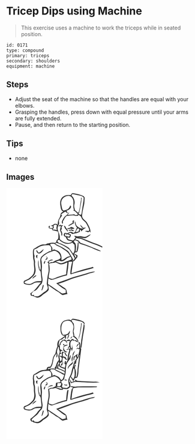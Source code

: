 # Tricep Dips using Machine
> This exercise uses a machine to work the triceps while in seated position.

``` 
id: 0171 
type: compound 
primary: triceps 
secondary: shoulders 
equipment: machine 
``` 

## Steps

 - Adjust the seat of the machine so that the handles are equal with your elbows.
 - Grasping the handles, press down with equal pressure until your arms are fully extended.
 - Pause, and then return to the starting position.

## Tips

 - none

## Images

<svg width="256" height="250pt" viewBox="0 0 192 250" xmlns="http://www.w3.org/2000/svg">
  <g fill="#FFF">
    <path d="M0 0h192v116.68c-3.66-2.08-7.45-3.94-11.43-5.32-10.06-3.33-19.72-7.73-29.56-11.63-2.53-.91-5.23-1.14-7.88-1.44 5.42-.8 10.47 2.58 15.84 1.19 3.72-1.76 7.44-3.91 10.06-7.16-3.17.76-5.85 2.65-8.64 4.24-3.29 1.84-6.97.15-10.37-.37-2.65-.59-5.32.26-7.99.26-2.19-.15-4.18-2.26-6.34-.7.72.53 2.16 1.57 2.88 2.1-1.35 2.54-2.68 5.21-5.14 6.87-3.15-.96-6.51-1.3-9.53-2.64-.93-1.08-1.51-2.38-2.19-3.62 1.82.14 3.63.3 5.44.47 1-1.85 2.33-3.76 1.91-5.98-1.38-1.56-3.59-1.73-5.43-2.4 1.5-.58 3-1.14 4.49-1.71 1.31.82 2.61 1.67 3.88 2.57 5.13-1.11 10.64-1.62 15.16-4.5.02-1 .07-3 .09-4 1.93.54 2.72 1.91 2.56 3.86 2.62-3.22 5.64-5.99 9.51-7.61-1.9-.46-3.84-.19-5.65.54.06-.57.17-1.72.23-2.29l-1.27.86c-1.45-1.89-2.92-3.77-4.69-5.37.25 2.07 1.38 3.81 2.61 5.44 1.19.55 2.36 1.13 3.51 1.78-5.14 1.51-9.72-1.64-13.25-4.97-2.44-2.4-1.47-6.45-3.92-8.87.01 4.68 1.4 9.32 4.68 12.75-2.64 3.19-2.49 8.8-6.68 10.39-2.01-.67-3.81-1.92-5.91-2.27-2.56.35-4.71 1.92-6.99 3.03-2.16-.36-5.66-1.89-6.61 1.12-1.63 2.69.79 5.55 3.43 6.19.86 1.74 1.61 3.54 2.64 5.2 2.67 2.69 6.82 2.44 10.18 3.66-.14 1.23-1.59 1.55-2.52 1.99-7.27 3-15.49-.46-21-5.44-1.29-.85-1.24-2.47-1.13-3.82.4-6-2.99-11.35-4.27-17.04-.63-3.58 1.31-6.78 2.5-10.01 1.19-2.66-.72-5.65.4-8.31 1.44-3.28 3.82-6.02 5.97-8.85-.49-.53-1.46-1.57-1.95-2.1 2.19-2.77 5.64-3.92 8.47-5.87 1.6 1.42 3.24 2.86 5.31 3.55-.91-1.85-2.02-3.58-3.12-5.31 3.96-1.34 8.47-3.55 9.36-8.09-.38-.67-1.12-2.03-1.49-2.7-1.24 3.02-2.67 6.32-5.69 7.95-2.61 1.2-5.41 2.43-8.35 2.3-2.19-1.42-2.56-4.22-3.06-6.56-.59-3.65-1.98-7.36-1.04-11.08.92-6.23 6.93-10.86 12.97-11.48 4.37-.75 8.53 2.54 10.03 6.49 3.13 6.71-.86 14.29 2.28 21.03l-1.36 1.4c4.02 1.43 6.69 4.88 9.54 7.85-1.34.69-2.72 1.33-4.08 1.98-1.32-.68-2.65-1.36-3.99-2.01-4.3 1.11-8.78.64-13.16 1.04 1.62-1.43 3.15-3.02 3.35-5.29-2.33 2.24-3.71 5.38-6.51 7.14-3.7 2.39-5.38 6.65-7.5 10.32-1.11 1.54-.26 3.37-.06 5.05.43.06 1.29.19 1.72.25-.06-1.53-.11-3.06-.16-4.59 2.98-3.4 3.88-8.71 8.1-10.86 5.83-.28 12-2.16 17.63.18 1.58-.17 3.17-.28 4.77-.31.17-.47.53-1.41.7-1.89 1.57.98 3.34 1.75 4.61 3.14 1.37 1.95 1.9 4.4 3.4 6.28 2.53 2.8 6 4.76 7.86 8.15 2.21 3.88 4.47 7.87 5.72 12.16.17 2.76-2.29 3.06-4.3 2.14-1.47.32-3.02.4-4.39 1.04 2.36.26 4.63.92 6.76 1.95.64-.45 1.92-1.36 2.55-1.81.65.82 1.3 1.64 1.96 2.46.34-7.1-3.53-13.33-6.8-19.33-2.72-5.1-9.86-7.2-10.1-13.66.28-8.54 2.96-16.74 4.39-25.11.55-3.88.5-7.82.78-11.72-.68-.92-1.35-1.83-2.02-2.75-6.44-3.33-13.56-4.96-20.69-5.98-2.74-.73-4.04 2.02-5.12 3.94-4.64-.51-9.6-.65-13.65 2.05-6.67 3.24-8.47 11.69-7.09 18.39.73 4.45.72 10.44 6 11.99-2.31 1.33-4.94 2.92-5.53 5.74-.59 2.91-1.13 5.9-2.92 8.37-2.66 3.81-2.43 8.63-3.2 13.01-.28-.54-.84-1.62-1.12-2.17-2.05.01-4.43-.84-6.16.67-1.91 1.47-4.14 2.38-6.41 3.13 1.39.29 2.78.58 4.17.88-.09 1.23-.18 2.47-.28 3.7-2.1-.11-4.21-.25-6.31-.42.33-1.41.68-2.82 1.04-4.23-.91.23-1.83.45-2.74.68.09 1.3.13 2.62.49 3.88 1.91.78 3.98 1.01 5.99 1.44.36.9.72 1.81 1.08 2.72 3.45.85 6.96 1.43 10.38 2.4 1.13.78 1.11 2.27 1.26 3.49.23 3.95.79 8.02-.5 11.86-2.38 1.33-3.83 3.41-3.35 6.23-.94.48-1.87.94-2.81 1.41-5.3-1.28-10.5.45-15.7 1.31-1.5 1.51-3.43 2.08-5.53 1.72-8.27-.57-14.6 5.55-21.44 9.13-2.49 5.16-.77 10.97-.98 16.43.03 3.74 1.94 7.22 1.59 11.01-.38 6.33 1.94 12.7.12 18.94-.79 4.81-4.94 7.89-8.33 10.95-2.95 2.75-6.85 3.92-10.4 5.62-2.47 1.2-1.92 4.11-1.22 6.2 5.7 2.45 12.67 3.61 18.17 0 4.68-3.3 10.66-2.39 16.04-2.55-7.15 7.15-12.06 16.9-21.34 21.67.23 1.86.14 4.91 2.7 5.03 4.03.23 7.21 3.03 11.09 3.76 3.49-.2 6.84-1.86 9.33-4.3 4.1-4.19 10.23-6.14 13.37-11.29.43-3.09-.85-6.2-.58-9.33 3.93 3.22 8.26 5.89 12.37 8.87 3.1 2.74 7.31 3.8 10.23 6.78 1.95 1.54 3.77 3.7 6.32 4.11 3.07-.83 6.09-2.05 9.33-1.99-1.6-2.39-1.26-5.36-2.08-8.01-.84-2.26-2.86-3.69-4.84-4.91-3.94-2.45-7.49-5.52-11.72-7.5 7.27-2.35 14.48-4.86 21.56-7.72 13.19-5.53 27.43-7.85 40.75-13.02 3.76-1.46 8.31-1.28 11.5-4.01-8.34.52-16.17 3.66-24.15 5.86-9.2 2.92-18.71 4.88-27.68 8.5-8.55 3.26-17.33 5.88-25.79 9.39 6.23 4.43 11.83 10.03 18.97 13 .03 1.93.05 3.88.07 5.82-2.78.24-5.9 2.54-8.49.69-9.16-5.86-17.86-12.44-27.15-18.1.01-3.76.23-7.52.69-11.25 1.94.98 3.82 2.16 5.89 2.87 3.08-.06 5.87-1.57 8.8-2.39 7.52-2.3 14.92-5.12 22.67-6.64 1.41-8.96 2.82-17.96 3.27-27.02 2.38-.11 4.77-.05 7.16-.12-1.95 7.88-3.65 15.87-3.73 24.02.23.28.67.84.89 1.12 8.79-3.13 17.99-4.83 26.92-7.51 6.23-1.99 12.77-2.83 18.87-5.24l-1.71-2.19c-3.87 1.57-7.96 2.4-12 3.35-10.4 2.75-20.71 5.88-30.82 9.56.8-7.98 2.63-15.81 3.24-23.8 4.02-.51 4.73-5.15 7.88-7.06.46-1.45.91-2.91 1.37-4.36-2.08-1.64-4.44-2.84-6.89-3.81.62-.91 1.24-1.81 1.88-2.71 1.42-.34 3.29.03 4.27-1.35 2.43-5.68 2.58-11.95 2.41-18.03 4.06 3.29 9.38 3.77 14.04 5.77 5.64 2.4 11.61 3.98 17.1 6.76 4.5 1.65 8.87 4.33 13.75 4.46-2-1.51-4.32-2.5-6.65-3.38-11.34-4.44-22.4-9.69-34.08-13.2-1.78-1.54-2.88-3.77-4.87-5.07-1.84-.82-3.86-1.15-5.78-1.7.54-.73 1.62-2.19 2.17-2.91 4.32 1.15 8.93 1.2 13.05 3.06 8.22 3.44 16.36 7.11 24.81 9.98 4.86 1.58 9.43 3.85 14.07 5.96V250H0V0m133.01 65.12c-.84 1.32-.36 2.87-.23 4.3-2.83 1.58-5.72 3.09-8.39 4.94 0 .37-.01 1.11-.01 1.48 3.94-1.8 7.68-3.99 11.46-6.1-.37-.34-1.09-1.02-1.45-1.36.47-1.2.94-2.4 1.4-3.6-.93.01-1.93-.19-2.78.34m-28.03 11.79c1.07-.66 1.93-1.77 3.22-1.99 2.16 3.05-1.85 6.79-.44 10.19 1.29 2.94 3 5.75 2.07 9.12.44.09 1.33.29 1.78.39.91-3.93-.27-7.61-2.51-10.84l1.91-1.87c-.2-1.6-.65-3.22-.37-4.83.94-1.08 2.12-1.98 2.68-3.35-.85.23-2.57.69-3.43.92-1.38-3.01-5.31-.31-4.91 2.26m10.08-1.87c.79 1.86 1.64 3.69 2.46 5.53 2.1 1.84 3.64 4.15 5.14 6.49 1.09-3.06-1.05-5.71-3.33-7.45-.36-2.33-1.8-4.3-4.27-4.57m10.95 4.69c-1.51.05-3.09-.07-4.3 1.05 2.57 1.82 5.38-.14 8.13-.16l.15 2.44c-2.06.06-4.27-.01-6 1.27 1.91.69 3.89.69 5.84.13 1.27.66 2.61 1.17 4 1.55.55-.87 1.1-1.73 1.67-2.59-2.09 1.15-4.01-.2-5.48-1.68 2-.48 4.57.23 6.2-1.42-1.97-1.22-4.12-2.07-6.31-2.79-1.29.74-2.52 1.61-3.9 2.2z"/>
    <path d="M130.39 14.96c.74-.97.83-3.38 2.61-2.87 5.37.88 10.64 2.31 15.99 3.32 2.38.35 4.33 1.93 5.86 3.71-.36 8.04-2.22 15.98-3.29 23.97-.49 3.28-.59 6.67-1.78 9.81-1.98 1.19-3.74-1.23-5.51-1.72.46-.53.92-1.07 1.38-1.61 2.28-9.94 4.36-20.06 5.14-30.28-.37-.02-1.11-.06-1.48-.07.76 4.74-1.19 9.21-1.36 13.9-.32 5.15-2.09 10.04-3 15.09-.65.32-1.29.64-1.93.97-1.3-2.35-3.81-3.5-5.75-5.2-.58-3.67-2.43-7.36-1.16-11.09 1.61-6.44-.53-13.69-5.72-17.93zM96.9 73.02c.82.02 2.44.07 3.26.1.38.69.76 1.38 1.14 2.08-1.5 2.76-1.21 6.1.18 8.82-2.47-.93-5.09-1.3-7.73-1.1-.26-.34-.78-1.01-1.05-1.35 2.65-.87 2.6-4.43 1.48-6.47.91-.7 1.81-1.39 2.72-2.08zM138.57 88.08c.99-2.96 2.48-5.69 4.63-7.97.93.62 1.87 1.24 2.81 1.87-.51 1.54-.98 3.09-1.42 4.66-2 .48-4.01.97-6.02 1.44zM117.89 95.7c-.76-1.5-1.31-6.04 1.63-4.39.41 1.32.68 2.71 1.34 3.95-.07-.94-.19-2.82-.26-3.77 2.04.83 4.16 1.39 6.3 1.86 0 .6.01 1.79.01 2.39-.45.3-1.36.91-1.81 1.22-2.41-.4-4.8-.88-7.21-1.26zM101.89 105.78c1.08-1.49 2.26-2.91 4.29-2.41 1.87 2.71 4.93 4.11 7.75 5.58 5.47 3.21 12.68 2.87 18.15-.18 1.36 1.46 2.64 3.03 4.35 4.11.3 6.05 1.53 12.87-2.84 17.84-2.93-3.75-5.34-7.93-8.53-11.47-6.2-4.14-12.92-7.68-20.02-10-1.43-.71-2.08-2.36-3.15-3.47z"/>
    <path d="M137.08 103.86c3.1.92 6.57 1.53 8.25 4.69-.57.01-1.72.02-2.29.03-.58 5.19-1.06 10.39-2.08 15.51-.18 1.29-.9 2.24-2.15 2.84-.02-5.62 1.61-11.52-.79-16.87-.99-1.11-2.14-2.04-3.1-3.16.29-1.27 1.39-2.07 2.16-3.04zM97.49 110.96c.84-.42 2.52-1.26 3.36-1.67 9.25 2.69 17.84 7.44 25.42 13.35 3.55 5.72 7.5 11.23 10.6 17.22-.72 2.43-2.41 4.25-4.63 5.4.37-.57 1.12-1.71 1.49-2.28-1.9-5.01-5.3-9.27-7.76-14-2.14-4.19-6.71-6.01-10.35-8.6-5.55-4.04-12.22-6.01-18.13-9.42z"/>
    <path d="M89.95 116c-1.09-1.28-3.36-3.59-1.02-4.83 2.34-.29 4.71-.12 7.06-.09 4.31 4.46 10.83 5.45 15.7 9.11 3.39 2.67 7.53 4.31 10.46 7.56 2.45 2.2 4.13 5.07 5.67 7.95-3.62.46-7.13 1.77-9.97 4.1-2.38 1.49-4.62 4.04-7.7 3.51.84-5.56-.23-12.07-4.41-16.17-2.8-2.59-6.71-3.2-10.03-4.87-1.36.55-2.72 1.15-3.71 2.28.53-2.97.24-6.34-2.05-8.55z"/>
    <path d="M69.44 115.66c4.66-1.79 9.7-1.59 14.59-1.89 2.17-.16 4.02 1.5 4.96 3.32 1.61 2.47.77 5.58 1.06 8.34-1.55.3-3.19.39-4.65 1.01-4.87 2.58-9.75 5.3-13.75 9.14-2.27 1.77-3.21 4.65-3.68 7.38-.2 6.75 2.27 13.89.04 20.37-2.03-.67-1.18-3.6-1.95-5.25-1.72-4.64-1.35-9.6-1.52-14.46-2.12 6.09-.52 12.82 1.07 18.87.11 1.38 1.19 1.97 2.39 2.34 1.21 3.26 1.07 6.81 1.57 10.22.22 3.41 1.24 6.8.55 10.22-3.71.91-7.62-.17-11.26 1.15-3.98.75-7 3.89-10.88 4.77-4.03-.08-9.28.51-11.84-3.35 3.26-3.74 8.77-3.91 12.29-7.34 3.65-3.32 8.14-6.49 9.32-11.57 2.44-6.53-1.12-13.27-.3-19.97.71-4.52-2.59-8.84-.81-13.26-1.59-4.31-2.19-9.08-.61-13.49 5.07-.94 8.56-5.05 13.41-6.55m-4.16 13.26c-2.94-.65-2.42-4.79-5.32-4.91.2 3.02 1.97 5.93 5.1 6.59 5.03-.25 7.74-4.92 9.89-8.84-3.55 1.95-5.92 5.48-9.67 7.16m-5.4 5.06c-1.13 2.56.02 4.79 2.17 6.31-.34-2.34-.21-4.67.51-6.93-.89.21-1.79.41-2.68.62m-8 47c2.17-1.56 4.3-3.17 6.48-4.71.65-.32 2.7-2.31.53-2.23-2.79 1.55-5.81 3.83-7.01 6.94z"/>
    <path d="M82.63 129.82c3.57-2.19 7.82-2.74 11.55-4.6l3.05-.12c6.28 1.71 10.89 7.51 11.38 13.97-1.98 3.33-6.2 4.27-9.68 5.22-2.01.35-3.19 2.46-5.3 2.55l.13 1c-1.62-.02-3.23-.03-4.84-.05-.66.53-1.99 1.57-2.66 2.1-.46-1.16-1.04-2.42-.95-3.68 2.3-1.76 5.51-1.78 8.21-2.65-2.67-2.18-6.79-.13-8.84 2.03l-.94-1.5c.2.75.6 2.24.81 2.99-.54.11-1.61.34-2.15.45-.82 1.2 1.42 1.65 2.03 2.4-.85 6.23 1.12 12.76-.35 19.05-1.8 6.5-2.13 13.28-3.01 19.94-1 4.16 3.1 7.78 1.66 11.95-2.03 4.55-7.04 6.29-10.64 9.28-2.67 2.38-5.69 4.38-8.95 5.84-2.61.23-5.25-.02-7.76-.77l-.28-2.47-2.21.72c-2.33 1.06-2.22-2.23-2.23-3.61 1.74-1.28 2.79-3.34 4.6-4.47 5.23-1.07 8.18-6.06 11.05-10.1 1.52-2.25 4.37-3.51 5.07-6.3 1.51-3.69 1.34-7.81.47-11.63-1.05-6.74-1.62-13.62-.47-20.38-.51-4.63-.34-9.34-1.46-13.88.11-2.32 1.06-4.69 2.86-6.2 3.07-2.65 6.34-5.06 9.85-7.08m-3.81 6.53c.49.32 1.47.97 1.96 1.29 1.17 2.89-2.67 3.38-2.64 5.94 1.52-.41 2.85-1.26 4.12-2.16-.02-1.04-.03-2.07-.02-3.11-.96-.98-1.8-2.37-3.42-1.96m-2.47 14.84c.61-2.18 1.97-4.29 1.5-6.65-1.52 1.57-4.59 5.29-1.5 6.65m-2.91 41.61c-1.17 3.71-1.89 7.56-3.17 11.24.34-.1 1.03-.31 1.37-.41 1.44-3.05 2.67-6.3 3.16-9.63l-1.36-1.2zM134.86 131.47c1.57 1.2 3.64 1.92 4.79 3.61.44 1.52-.27 2.9-1.03 4.16-.8-2.79-2.46-5.2-3.76-7.77z"/>
    <path d="M121.77 139.67c2.35-.97 4.74-1.84 7.12-2.73.63 1.76 1.31 3.5 1.81 5.31-5.05 2.08-10.28 3.71-15.24 6.02-2.38.85-4.88 1.94-7.46 1.57-3.01-.94-5.87-2.31-8.88-3.25 2.34-.63 4.68-1.27 7-1.97 5.42 3.91 11.73-1.2 15.65-4.95z"/>
    <path d="M85.52 151.34c3.62-3.19 8.74-.91 12.62-3.48 3.01 1.08 5.85 2.54 8.79 3.78 5.35 1.38 10.43-1.42 15.17-3.5-.3 8.01-2.26 15.87-2.26 23.91-5.88 1.59-11.72 3.33-17.45 5.4-3.44 1.27-6.64 3.36-10.31 3.89-2.51-.45-4.87-1.44-7.29-2.23.07-2.31.07-4.65.56-6.91 1.89-6.76 1.81-14.06.17-20.86z"/>
  </g>
  <g fill="#333">
    <path d="M128.9 14.16c1.08-1.92 2.38-4.67 5.12-3.94 7.13 1.02 14.25 2.65 20.69 5.98.67.92 1.34 1.83 2.02 2.75-.28 3.9-.23 7.84-.78 11.72-1.43 8.37-4.11 16.57-4.39 25.11.24 6.46 7.38 8.56 10.1 13.66 3.27 6 7.14 12.23 6.8 19.33-.66-.82-1.31-1.64-1.96-2.46-.63.45-1.91 1.36-2.55 1.81-2.13-1.03-4.4-1.69-6.76-1.95 1.37-.64 2.92-.72 4.39-1.04 2.01.92 4.47.62 4.3-2.14-1.25-4.29-3.51-8.28-5.72-12.16-1.86-3.39-5.33-5.35-7.86-8.15-1.5-1.88-2.03-4.33-3.4-6.28-1.27-1.39-3.04-2.16-4.61-3.14-.17.48-.53 1.42-.7 1.89-1.6.03-3.19.14-4.77.31-5.63-2.34-11.8-.46-17.63-.18-4.22 2.15-5.12 7.46-8.1 10.86.05 1.53.1 3.06.16 4.59-.43-.06-1.29-.19-1.72-.25-.2-1.68-1.05-3.51.06-5.05 2.12-3.67 3.8-7.93 7.5-10.32 2.8-1.76 4.18-4.9 6.51-7.14-.2 2.27-1.73 3.86-3.35 5.29 4.38-.4 8.86.07 13.16-1.04 1.34.65 2.67 1.33 3.99 2.01 1.36-.65 2.74-1.29 4.08-1.98-2.85-2.97-5.52-6.42-9.54-7.85l1.36-1.4c-3.14-6.74.85-14.32-2.28-21.03-1.5-3.95-5.66-7.24-10.03-6.49-6.04.62-12.05 5.25-12.97 11.48-.94 3.72.45 7.43 1.04 11.08.5 2.34.87 5.14 3.06 6.56 2.94.13 5.74-1.1 8.35-2.3 3.02-1.63 4.45-4.93 5.69-7.95.37.67 1.11 2.03 1.49 2.7-.89 4.54-5.4 6.75-9.36 8.09 1.1 1.73 2.21 3.46 3.12 5.31-2.07-.69-3.71-2.13-5.31-3.55-2.83 1.95-6.28 3.1-8.47 5.87.49.53 1.46 1.57 1.95 2.1-2.15 2.83-4.53 5.57-5.97 8.85-1.12 2.66.79 5.65-.4 8.31-1.19 3.23-3.13 6.43-2.5 10.01 1.28 5.69 4.67 11.04 4.27 17.04-.11 1.35-.16 2.97 1.13 3.82 5.51 4.98 13.73 8.44 21 5.44.93-.44 2.38-.76 2.52-1.99-3.36-1.22-7.51-.97-10.18-3.66-1.03-1.66-1.78-3.46-2.64-5.2-2.64-.64-5.06-3.5-3.43-6.19.95-3.01 4.45-1.48 6.61-1.12 2.28-1.11 4.43-2.68 6.99-3.03 2.1.35 3.9 1.6 5.91 2.27 4.19-1.59 4.04-7.2 6.68-10.39-3.28-3.43-4.67-8.07-4.68-12.75 2.45 2.42 1.48 6.47 3.92 8.87 3.53 3.33 8.11 6.48 13.25 4.97-1.15-.65-2.32-1.23-3.51-1.78-1.23-1.63-2.36-3.37-2.61-5.44 1.77 1.6 3.24 3.48 4.69 5.37l1.27-.86c-.06.57-.17 1.72-.23 2.29 1.81-.73 3.75-1 5.65-.54-3.87 1.62-6.89 4.39-9.51 7.61.16-1.95-.63-3.32-2.56-3.86-.02 1-.07 3-.09 4-4.52 2.88-10.03 3.39-15.16 4.5-1.27-.9-2.57-1.75-3.88-2.57-1.49.57-2.99 1.13-4.49 1.71 1.84.67 4.05.84 5.43 2.4.42 2.22-.91 4.13-1.91 5.98-1.81-.17-3.62-.33-5.44-.47.68 1.24 1.26 2.54 2.19 3.62 3.02 1.34 6.38 1.68 9.53 2.64 2.46-1.66 3.79-4.33 5.14-6.87-.72-.53-2.16-1.57-2.88-2.1 2.16-1.56 4.15.55 6.34.7 2.67 0 5.34-.85 7.99-.26 3.4.52 7.08 2.21 10.37.37 2.79-1.59 5.47-3.48 8.64-4.24-2.62 3.25-6.34 5.4-10.06 7.16-5.37 1.39-10.42-1.99-15.84-1.19 2.65.3 5.35.53 7.88 1.44 9.84 3.9 19.5 8.3 29.56 11.63 3.98 1.38 7.77 3.24 11.43 5.32v1.93c-4.64-2.11-9.21-4.38-14.07-5.96-8.45-2.87-16.59-6.54-24.81-9.98-4.12-1.86-8.73-1.91-13.05-3.06-.55.72-1.63 2.18-2.17 2.91 1.92.55 3.94.88 5.78 1.7 1.99 1.3 3.09 3.53 4.87 5.07 11.68 3.51 22.74 8.76 34.08 13.2 2.33.88 4.65 1.87 6.65 3.38-4.88-.13-9.25-2.81-13.75-4.46-5.49-2.78-11.46-4.36-17.1-6.76-4.66-2-9.98-2.48-14.04-5.77.17 6.08.02 12.35-2.41 18.03-.98 1.38-2.85 1.01-4.27 1.35-.64.9-1.26 1.8-1.88 2.71 2.45.97 4.81 2.17 6.89 3.81-.46 1.45-.91 2.91-1.37 4.36-3.15 1.91-3.86 6.55-7.88 7.06-.61 7.99-2.44 15.82-3.24 23.8 10.11-3.68 20.42-6.81 30.82-9.56 4.04-.95 8.13-1.78 12-3.35l1.71 2.19c-6.1 2.41-12.64 3.25-18.87 5.24-8.93 2.68-18.13 4.38-26.92 7.51-.22-.28-.66-.84-.89-1.12.08-8.15 1.78-16.14 3.73-24.02-2.39.07-4.78.01-7.16.12-.45 9.06-1.86 18.06-3.27 27.02-7.75 1.52-15.15 4.34-22.67 6.64-2.93.82-5.72 2.33-8.8 2.39-2.07-.71-3.95-1.89-5.89-2.87a93.98 93.98 0 0 0-.69 11.25c9.29 5.66 17.99 12.24 27.15 18.1 2.59 1.85 5.71-.45 8.49-.69-.02-1.94-.04-3.89-.07-5.82-7.14-2.97-12.74-8.57-18.97-13 8.46-3.51 17.24-6.13 25.79-9.39 8.97-3.62 18.48-5.58 27.68-8.5 7.98-2.2 15.81-5.34 24.15-5.86-3.19 2.73-7.74 2.55-11.5 4.01-13.32 5.17-27.56 7.49-40.75 13.02-7.08 2.86-14.29 5.37-21.56 7.72 4.23 1.98 7.78 5.05 11.72 7.5 1.98 1.22 4 2.65 4.84 4.91.82 2.65.48 5.62 2.08 8.01-3.24-.06-6.26 1.16-9.33 1.99-2.55-.41-4.37-2.57-6.32-4.11-2.92-2.98-7.13-4.04-10.23-6.78-4.11-2.98-8.44-5.65-12.37-8.87-.27 3.13 1.01 6.24.58 9.33-3.14 5.15-9.27 7.1-13.37 11.29-2.49 2.44-5.84 4.1-9.33 4.3-3.88-.73-7.06-3.53-11.09-3.76-2.56-.12-2.47-3.17-2.7-5.03 9.28-4.77 14.19-14.52 21.34-21.67-5.38.16-11.36-.75-16.04 2.55-5.5 3.61-12.47 2.45-18.17 0-.7-2.09-1.25-5 1.22-6.2 3.55-1.7 7.45-2.87 10.4-5.62 3.39-3.06 7.54-6.14 8.33-10.95 1.82-6.24-.5-12.61-.12-18.94.35-3.79-1.56-7.27-1.59-11.01.21-5.46-1.51-11.27.98-16.43 6.84-3.58 13.17-9.7 21.44-9.13 2.1.36 4.03-.21 5.53-1.72 5.2-.86 10.4-2.59 15.7-1.31.94-.47 1.87-.93 2.81-1.41-.48-2.82.97-4.9 3.35-6.23 1.29-3.84.73-7.91.5-11.86-.15-1.22-.13-2.71-1.26-3.49-3.42-.97-6.93-1.55-10.38-2.4-.36-.91-.72-1.82-1.08-2.72-2.01-.43-4.08-.66-5.99-1.44-.36-1.26-.4-2.58-.49-3.88.91-.23 1.83-.45 2.74-.68-.36 1.41-.71 2.82-1.04 4.23 2.1.17 4.21.31 6.31.42.1-1.23.19-2.47.28-3.7-1.39-.3-2.78-.59-4.17-.88 2.27-.75 4.5-1.66 6.41-3.13 1.73-1.51 4.11-.66 6.16-.67.28.55.84 1.63 1.12 2.17.77-4.38.54-9.2 3.2-13.01 1.79-2.47 2.33-5.46 2.92-8.37.59-2.82 3.22-4.41 5.53-5.74-5.28-1.55-5.27-7.54-6-11.99-1.38-6.7.42-15.15 7.09-18.39 4.05-2.7 9.01-2.56 13.65-2.05m1.49.8c5.19 4.24 7.33 11.49 5.72 17.93-1.27 3.73.58 7.42 1.16 11.09 1.94 1.7 4.45 2.85 5.75 5.2.64-.33 1.28-.65 1.93-.97.91-5.05 2.68-9.94 3-15.09.17-4.69 2.12-9.16 1.36-13.9.37.01 1.11.05 1.48.07-.78 10.22-2.86 20.34-5.14 30.28-.46.54-.92 1.08-1.38 1.61 1.77.49 3.53 2.91 5.51 1.72 1.19-3.14 1.29-6.53 1.78-9.81 1.07-7.99 2.93-15.93 3.29-23.97-1.53-1.78-3.48-3.36-5.86-3.71-5.35-1.01-10.62-2.44-15.99-3.32-1.78-.51-1.87 1.9-2.61 2.87M96.9 73.02c-.91.69-1.81 1.38-2.72 2.08 1.12 2.04 1.17 5.6-1.48 6.47.27.34.79 1.01 1.05 1.35 2.64-.2 5.26.17 7.73 1.1-1.39-2.72-1.68-6.06-.18-8.82-.38-.7-.76-1.39-1.14-2.08-.82-.03-2.44-.08-3.26-.1m41.67 15.06c2.01-.47 4.02-.96 6.02-1.44.44-1.57.91-3.12 1.42-4.66-.94-.63-1.88-1.25-2.81-1.87-2.15 2.28-3.64 5.01-4.63 7.97m-20.68 7.62c2.41.38 4.8.86 7.21 1.26.45-.31 1.36-.92 1.81-1.22 0-.6-.01-1.79-.01-2.39-2.14-.47-4.26-1.03-6.3-1.86.07.95.19 2.83.26 3.77-.66-1.24-.93-2.63-1.34-3.95-2.94-1.65-2.39 2.89-1.63 4.39m-16 10.08c1.07 1.11 1.72 2.76 3.15 3.47 7.1 2.32 13.82 5.86 20.02 10 3.19 3.54 5.6 7.72 8.53 11.47 4.37-4.97 3.14-11.79 2.84-17.84-1.71-1.08-2.99-2.65-4.35-4.11-5.47 3.05-12.68 3.39-18.15.18-2.82-1.47-5.88-2.87-7.75-5.58-2.03-.5-3.21.92-4.29 2.41m35.19-1.92c-.77.97-1.87 1.77-2.16 3.04.96 1.12 2.11 2.05 3.1 3.16 2.4 5.35.77 11.25.79 16.87 1.25-.6 1.97-1.55 2.15-2.84 1.02-5.12 1.5-10.32 2.08-15.51.57-.01 1.72-.02 2.29-.03-1.68-3.16-5.15-3.77-8.25-4.69m-39.59 7.1c5.91 3.41 12.58 5.38 18.13 9.42 3.64 2.59 8.21 4.41 10.35 8.6 2.46 4.73 5.86 8.99 7.76 14-.37.57-1.12 1.71-1.49 2.28 2.22-1.15 3.91-2.97 4.63-5.4-3.1-5.99-7.05-11.5-10.6-17.22-7.58-5.91-16.17-10.66-25.42-13.35-.84.41-2.52 1.25-3.36 1.67M89.95 116c2.29 2.21 2.58 5.58 2.05 8.55.99-1.13 2.35-1.73 3.71-2.28 3.32 1.67 7.23 2.28 10.03 4.87 4.18 4.1 5.25 10.61 4.41 16.17 3.08.53 5.32-2.02 7.7-3.51 2.84-2.33 6.35-3.64 9.97-4.1-1.54-2.88-3.22-5.75-5.67-7.95-2.93-3.25-7.07-4.89-10.46-7.56-4.87-3.66-11.39-4.65-15.7-9.11-2.35-.03-4.72-.2-7.06.09-2.34 1.24-.07 3.55 1.02 4.83m-20.51-.34c-4.85 1.5-8.34 5.61-13.41 6.55-1.58 4.41-.98 9.18.61 13.49-1.78 4.42 1.52 8.74.81 13.26-.82 6.7 2.74 13.44.3 19.97-1.18 5.08-5.67 8.25-9.32 11.57-3.52 3.43-9.03 3.6-12.29 7.34 2.56 3.86 7.81 3.27 11.84 3.35 3.88-.88 6.9-4.02 10.88-4.77 3.64-1.32 7.55-.24 11.26-1.15.69-3.42-.33-6.81-.55-10.22-.5-3.41-.36-6.96-1.57-10.22-1.2-.37-2.28-.96-2.39-2.34-1.59-6.05-3.19-12.78-1.07-18.87.17 4.86-.2 9.82 1.52 14.46.77 1.65-.08 4.58 1.95 5.25 2.23-6.48-.24-13.62-.04-20.37.47-2.73 1.41-5.61 3.68-7.38 4-3.84 8.88-6.56 13.75-9.14 1.46-.62 3.1-.71 4.65-1.01-.29-2.76.55-5.87-1.06-8.34-.94-1.82-2.79-3.48-4.96-3.32-4.89.3-9.93.1-14.59 1.89m13.19 14.16c-3.51 2.02-6.78 4.43-9.85 7.08-1.8 1.51-2.75 3.88-2.86 6.2 1.12 4.54.95 9.25 1.46 13.88-1.15 6.76-.58 13.64.47 20.38.87 3.82 1.04 7.94-.47 11.63-.7 2.79-3.55 4.05-5.07 6.3-2.87 4.04-5.82 9.03-11.05 10.1-1.81 1.13-2.86 3.19-4.6 4.47.01 1.38-.1 4.67 2.23 3.61l2.21-.72.28 2.47c2.51.75 5.15 1 7.76.77 3.26-1.46 6.28-3.46 8.95-5.84 3.6-2.99 8.61-4.73 10.64-9.28 1.44-4.17-2.66-7.79-1.66-11.95.88-6.66 1.21-13.44 3.01-19.94 1.47-6.29-.5-12.82.35-19.05-.61-.75-2.85-1.2-2.03-2.4.54-.11 1.61-.34 2.15-.45-.21-.75-.61-2.24-.81-2.99l.94 1.5c2.05-2.16 6.17-4.21 8.84-2.03-2.7.87-5.91.89-8.21 2.65-.09 1.26.49 2.52.95 3.68.67-.53 2-1.57 2.66-2.1 1.61.02 3.22.03 4.84.05l-.13-1c2.11-.09 3.29-2.2 5.3-2.55 3.48-.95 7.7-1.89 9.68-5.22-.49-6.46-5.1-12.26-11.38-13.97l-3.05.12c-3.73 1.86-7.98 2.41-11.55 4.6m52.23 1.65c1.3 2.57 2.96 4.98 3.76 7.77.76-1.26 1.47-2.64 1.03-4.16-1.15-1.69-3.22-2.41-4.79-3.61m-13.09 8.2c-3.92 3.75-10.23 8.86-15.65 4.95-2.32.7-4.66 1.34-7 1.97 3.01.94 5.87 2.31 8.88 3.25 2.58.37 5.08-.72 7.46-1.57 4.96-2.31 10.19-3.94 15.24-6.02-.5-1.81-1.18-3.55-1.81-5.31-2.38.89-4.77 1.76-7.12 2.73m-36.25 11.67c1.64 6.8 1.72 14.1-.17 20.86-.49 2.26-.49 4.6-.56 6.91 2.42.79 4.78 1.78 7.29 2.23 3.67-.53 6.87-2.62 10.31-3.89 5.73-2.07 11.57-3.81 17.45-5.4 0-8.04 1.96-15.9 2.26-23.91-4.74 2.08-9.82 4.88-15.17 3.5-2.94-1.24-5.78-2.7-8.79-3.78-3.88 2.57-9 .29-12.62 3.48z"/>
    <path d="M133.01 65.12c.85-.53 1.85-.33 2.78-.34-.46 1.2-.93 2.4-1.4 3.6.36.34 1.08 1.02 1.45 1.36-3.78 2.11-7.52 4.3-11.46 6.1 0-.37.01-1.11.01-1.48 2.67-1.85 5.56-3.36 8.39-4.94-.13-1.43-.61-2.98.23-4.3zM104.98 76.91c-.4-2.57 3.53-5.27 4.91-2.26.86-.23 2.58-.69 3.43-.92-.56 1.37-1.74 2.27-2.68 3.35-.28 1.61.17 3.23.37 4.83l-1.91 1.87c2.24 3.23 3.42 6.91 2.51 10.84-.45-.1-1.34-.3-1.78-.39.93-3.37-.78-6.18-2.07-9.12-1.41-3.4 2.6-7.14.44-10.19-1.29.22-2.15 1.33-3.22 1.99zM115.06 75.04c2.47.27 3.91 2.24 4.27 4.57 2.28 1.74 4.42 4.39 3.33 7.45-1.5-2.34-3.04-4.65-5.14-6.49-.82-1.84-1.67-3.67-2.46-5.53zM126.01 79.73c1.38-.59 2.61-1.46 3.9-2.2 2.19.72 4.34 1.57 6.31 2.79-1.63 1.65-4.2.94-6.2 1.42 1.47 1.48 3.39 2.83 5.48 1.68-.57.86-1.12 1.72-1.67 2.59-1.39-.38-2.73-.89-4-1.55-1.95.56-3.93.56-5.84-.13 1.73-1.28 3.94-1.21 6-1.27l-.15-2.44c-2.75.02-5.56 1.98-8.13.16 1.21-1.12 2.79-1 4.3-1.05zM65.28 128.92c3.75-1.68 6.12-5.21 9.67-7.16-2.15 3.92-4.86 8.59-9.89 8.84-3.13-.66-4.9-3.57-5.1-6.59 2.9.12 2.38 4.26 5.32 4.91zM59.88 133.98c.89-.21 1.79-.41 2.68-.62-.72 2.26-.85 4.59-.51 6.93-2.15-1.52-3.3-3.75-2.17-6.31zM78.82 136.35c1.62-.41 2.46.98 3.42 1.96-.01 1.04 0 2.07.02 3.11-1.27.9-2.6 1.75-4.12 2.16-.03-2.56 3.81-3.05 2.64-5.94-.49-.32-1.47-.97-1.96-1.29zM76.35 151.19c-3.09-1.36-.02-5.08 1.5-6.65.47 2.36-.89 4.47-1.5 6.65zM51.88 180.98c1.2-3.11 4.22-5.39 7.01-6.94 2.17-.08.12 1.91-.53 2.23-2.18 1.54-4.31 3.15-6.48 4.71zM73.44 192.8l1.36 1.2c-.49 3.33-1.72 6.58-3.16 9.63-.34.1-1.03.31-1.37.41 1.28-3.68 2-7.53 3.17-11.24z"/>
  </g>
</svg>

<svg width="256" height="250pt" viewBox="0 0 192 250" xmlns="http://www.w3.org/2000/svg">
  <g fill="#FFF">
    <path d="M0 0h192v250H0V0m129.67 13.6c-3.37-2.76-7.84-1.2-11.62-.34-5.48.89-8.83 6.56-9.67 11.64-.02 5.86-.68 12.59 3.22 17.47 1.6 1.89 4.18 1.73 6.42 1.87-4.2 2-7.36 5.54-11.56 7.49-4.29 2.98-4.81 8.8-4.2 13.57-1.52 3.82-2.96 7.71-3.49 11.81-.25 2.22-1.71 3.98-2.91 5.75-3.1 4.22-3.24 9.68-4.36 14.6-.77 2.93-2.13 5.66-3.46 8.37-2.03.04-4.06.2-5.96.97-.67 1.65-1.4 3.27-2.07 4.92-1.33-.06-2.66-.12-3.99-.19.89.32 1.78.64 2.67.97-2.54-.2-5.14-.35-7.63.35-6.04 1.24-10.5 5.81-16.02 8.25-1.99 2.3-1.64 5.89-1.98 8.81 1.16 4.19-.26 8.61 1.26 12.72 1.55 4.61.38 9.58 1.23 14.32.84 4.97.65 10.42-1.77 14.94-4.23 5.58-9.96 10.15-16.71 12.27-3.32 1.17-3.15 6.47.25 7.35 4 1.32 8.47 2.24 12.59.84 2.9-.8 5.18-2.99 8.09-3.73 3.8-.47 7.65-.53 11.48-.5-2.5 3.6-6.19 6.22-8.36 10.11-3.86 4.26-8.2 8.22-12.87 11.58-.44 3.01 1.41 5.92 4.74 5.47.25.39.77 1.16 1.03 1.55 3.94.63 8.05 2.9 11.96.88 4.02-1.12 6.26-4.96 9.75-6.94 2.92-1.71 5.67-3.74 7.95-6.26 2.92-2.98-.41-7.21.49-10.79 2.81 1.92 5.26 4.35 8.27 5.98 3.28 1.86 5.85 4.81 9.39 6.23 4.28 1.71 6.73 6.39 11.23 7.59 3.11-.93 6.18-2.3 9.5-2.01-2.38-2.53-.86-6.38-2.79-9.12-1.14-2.25-3.56-3.27-5.53-4.66-3.52-2.2-6.64-5.08-10.53-6.66 9-2.88 17.83-6.2 26.6-9.71 11.77-4.22 24.15-6.51 35.8-11.09 3.69-1.53 8.45-1.11 11.4-4.06-8.66.72-16.82 3.88-25.11 6.23-8.9 2.76-18.06 4.69-26.71 8.21-8.54 3.25-17.32 5.84-25.75 9.37 3.64 3.08 7.63 5.7 11.37 8.65 2.3 1.82 4.79 3.42 7.6 4.32.03 1.95.04 3.9.06 5.85-2.37.29-4.61 1.47-6.99 1.48-9.84-5.8-18.81-13.03-28.64-18.87 0-3.76.23-7.52.7-11.25 2.59 1.01 5.04 3.68 8.05 2.65 9.74-2.97 19.28-6.75 29.28-8.79 1.58-7.23 1.71-14.66 3.18-21.9-.6.12-1.79.36-2.39.49-1.74 6.28-1.94 12.9-2.33 19.39-5.86 1.58-11.68 3.3-17.38 5.37-3.47 1.27-6.69 3.42-10.4 3.89-2.52-.42-4.87-1.42-7.28-2.23.12-2.43.14-4.88.7-7.26 1.81-6.69 1.62-13.83.11-20.56 3.18-2.49 7.3-1.46 10.9-2.65 3.03-1.24 5.83 1.24 8.56 2.23 2.7 1.67 5.93 1.07 8.92.86-.47-.51-1.4-1.55-1.87-2.06 3.6.26 7.25 1.21 10.84.43 2.08-1.06 3.63-2.89 5.47-4.29-.11-2.41-.41-4.8-.92-7.16.23-.65.12-1.21-.34-1.66-1.58-1.13-1.1-3.44-1.65-5.12 2.32 1.5 2.94 4.43 3.75 6.89 2.34-.63 4.54-1.65 6.85-2.35 4.94-.74 9.93-.08 14.86.39 11.99.45 24.05 1.58 36.01.11-3.67-.49-7.24-1.77-11-1.14-11.39-.44-22.83-.58-34.17-1.81-1.5-.64-2.87-2.23-4.63-1.78-.4 1.42 1.5 1.81 2.2 2.71-1.77-.11-3.55-.24-5.32-.06-1.18.57-2.09 1.55-3.15 2.29-1.46-2.11-2.63-4.44-4.54-6.19.59-1.69 1.28-3.35 2-4.98 1.75 2.63 3.31 5.38 5.06 8.02 2.19.65 2.06-2.5 2.87-3.75.69-2.78 4.18-1.48 5.72-3.25 1.94-4.71 2.52-9.84 2.39-14.9 1.65-13.92 3.86-27.76 5.42-41.7-3-3.4-.76-8.53-2.63-12.52-1.09-.65-2.18-1.29-3.28-1.91.78 2.05 1.89 3.98 2.36 6.13-.06 2.45-.5 4.87-.64 7.31-.83-.37-2.48-1.11-3.31-1.48-.82 1.03-1.64 2.06-2.43 3.11 1.11-.57 2.22-1.16 3.32-1.76.6 1.46 1.78 1.92 3.55 1.37-.72 5.46-2.33 10.73-3.78 16.02-.52-.58-1.04-1.16-1.55-1.74.45-1.57.89-3.14 1.29-4.72-2.6 2.01-5.25 3.97-8.04 5.72.26 2.38-1.45 5.92 1.18 7.35.1-3.43-.05-7.31 3.72-8.91-.09.86-.25 2.58-.33 3.44l2.56-.12c-3.24 3.28-4.5 7.82-6.94 11.63-.77 5.41-3.38 10.34-4.23 15.76-.77 6.14-4.58 11.18-6.57 16.89-.5 4.39 1.14 8.73 2.03 13-1.61 1.18-3.27 2.32-4.94 3.42-2.7-.22-5.43-.25-8.12-.67-.85-.79-1.35-1.88-1.99-2.84 2.28-3.05 1.29-6.8-1.89-8.67 1.52-1.85 3.61-3.05 5.45-4.53 2.04-1.63 1.37-4.53 2.27-6.73 3.73-8.59.53-18.56 4.94-26.97 1.72-2.81 3.73-5.42 5.86-7.93.84-2.4 1.07-4.96 1.17-7.48-2.32 1.88-2.43 5.2-3.93 7.65.27-7.07 2.46-13.88 4.22-20.68 1.3 1.41 1.6 3.31 2.12 5.09.5-1.86.98-3.72 1.51-5.57-.77-2.95-1.11-5.97-1.33-9 .07 3.1.05 6.2-.31 9.28-.32-.13-.95-.4-1.26-.54-1.96-3.89-2.33-8.48-.99-12.62.74-1.65 2.58-2.36 3.9-3.48.91.69 1.82 1.37 2.75 2.05.83-3.05-1.91-4.32-4.47-4.09-.8 1.07-1.58 2.15-2.41 3.2-.95-1.09-2.29-1.61-3.56-2.19-1.81.78-3.66 1.53-5.2 2.8-.76-.83-1.5-1.7-2.22-2.57-6.59-.33-10.74 6.04-11.75 11.84l-.73.24c-1.02-3.55.43-7.19 1.23-10.65 1.6-1.12 3.36-1.95 5.35-1.97 1.51-1.99 3.47-3.56 5.82-4.41.04 1.04.1 3.14.14 4.18 2.61-1.72 1.92-5.1 1.37-7.65 1.99-.4 3.96-.96 5.62-2.19-1.05 3.24-2.37 6.38-3.27 9.67 2.6-2.05 3.57-5.27 4.29-8.36-.29-.5-.57-.99-.85-1.49 2.37-1.63 2.22-4.56 2.07-7.1-1.54 2.39-2.41 5.66-5.31 6.77-2.78 1.07-5.85 1.85-8.82 1.27-.81-3.02-2.8-5.72-2.83-8.92-.08-5.76.03-12.29 4.43-16.62 3.66-2.25 8.25-3.29 12.44-2.09 4.81 2.22 7.35 7.55 7.6 12.61-1.05 5.49-2.29 11.58.3 16.84l-1.94 1.19c2.82 1.89 5.61 3.91 7.72 6.6 1.26 1.53 2.18 3.42 4.05 4.31-1.43-4.55-4.34-8.46-8.38-11-.64-3.36-.93-6.77-1.76-10.09 1.86-4.72.9-9.8.54-14.69-1.54-1.99-3.3-3.87-4.41-6.16.36-.47 1.08-1.42 1.44-1.89 5.57.53 10.95 2.31 16.47 3.24 2.72.29 4.73 2.2 6.7 3.91l-1.03.5c.75.22 2.24.66 2.99.89-.47-1.66-1.29-3.09-2.46-4.31-6.31-3.65-13.6-4.92-20.69-6.13-2.22-.5-4.13 1.27-4.33 3.43m19.65 5.59c.66 5.01-1.3 9.75-1.47 14.72-.27 5.9-3.14 11.31-3.33 17.21 3.84-10.18 5.18-21.06 6.3-31.82-.37-.02-1.13-.08-1.5-.11m5.77.86c-1.98 15-5.33 29.81-6.34 44.93-.43 1.55.51 2.92 1.09 4.26 1.54-5.76 1.39-11.77 2.57-17.6.86-7.25 2.24-14.42 3.66-21.58.17-3.33 1.37-7.18-.98-10.01m-26.88 29.83c2.06-.75 3.04-2.79 3.88-4.66-1.96.92-3.22 2.64-3.88 4.66m7.4 2.8c2.01 2.32 5.14 3.1 7.75 4.57-.49-3.66-4.74-4.44-7.75-4.57m4.31 13.62c2.52-1.36 4-3.94 5.27-6.41-3.22 0-3.8 4.17-5.27 6.41m-4.95 10.58c-2.23 1.88-2.2 4.88-2.48 7.55 1.21-.95 1.92-2.23 2.12-3.82 1.04-2.34 2.04-4.69 3.05-7.04-.95 1.05-1.84 2.17-2.69 3.31m-3.14 19.24c.5-4.24 1.17-8.45 1.79-12.67-3.02 3.17-3.88 8.66-1.79 12.67m3.56-1.84c-1.74 2.97 3.35.35 0 0m-12.3 16c1.23-2.11 2.04-4.61 4.13-6.07 2.55-2.3 6.97-4.11 5.99-8.28-3.68 4.51-10.75 7.52-10.12 14.35m-7.26 21.99c1.58.51 3.18 1 4.78 1.47-.09-.56-.26-1.66-.34-2.22-1.54-.04-3.29-.61-4.44.75m-.29 8.52c.74 2.96 3.9 2.24 6.2 2.67-.02-.53-.07-1.59-.09-2.12-.81.17-1.63.34-2.44.52-1.22-.39-2.44-.75-3.67-1.07m12.85 5.15c1.98.27 3.81.96 5.5 2.07-.94.67-1.87 1.35-2.8 2.02-1.97 7-2.62 14.23-3.27 21.43 2.9.97 5.51-1.31 8.31-1.77 10.91-2.43 21.53-6 32.45-8.37 2.11-.56 4.18-1.29 6.22-2.05-.6-.74-1.2-1.49-1.79-2.23-5.05 2.23-10.59 2.77-15.81 4.44-9.13 2.44-18.14 5.34-27.04 8.51.51-2.33.94-4.67 1.03-7.05.12-4.25 1.69-8.28 1.85-12.53.49-.72.98-1.45 1.47-2.18 3.49-.31 6.93-1.18 10.45-1.17 11.87-.1 23.78.17 35.63-.44.25-.38.73-1.16.98-1.54-13.54-.19-27.1-.13-40.63.17-3.61.67-7.24.59-10.66-.84-.63.5-1.26 1.01-1.89 1.53z"/>
    <path d="M108.65 62.1c-.94-4.02 3.35-6.86 6.13-8.94 1.43.76 2.89 1.47 4.33 2.21.41 1.72 1.62 3 2.98 4.05a69.82 69.82 0 0 0-1.75-4.19c2.25-1.03 4.71-.91 7.12-.84-1.76 3.08-1.99 6.68-1.64 10.14-1.13 1.39-2.23 2.82-3.08 4.4 1.63-.51 3.03-1.45 4.21-2.67.35 1.28.65 2.59.84 3.92-.93-.23-1.85-.47-2.77-.74-1.94.82-4.02 1.63-5.31 3.4 2-.55 3.9-1.39 5.71-2.39.66 1.33.88 2.83.22 4.23-1.91 5.31-2.93 10.87-3.08 16.51-.81-.45-2.43-1.36-3.24-1.81-.07-.6-.19-1.78-.26-2.38-1.89-.81-3.87-1.37-5.87-1.8-.11-3.17-1.11-7.07 2.83-8.36-1.52-.24-3.02-.57-4.54-.82-.34 3.24-.86 6.51.16 9.72a77.2 77.2 0 0 1-1.9-2.16l-1.4 1.28-.67-1.2-1.73 1.33c.31-1.54.64-3.08 1.06-4.61 1.95.32 3.14-.38 3.56-2.07-.59.08-1.78.23-2.37.3.24-1.39.48-2.78.76-4.16 1.49-.16 2.98-.34 4.47-.54-2.17-1.01-4.39-1.97-6.17-3.62.01-2.52-.05-5.04-.25-7.55l1.65-.64m5.01-1.12c-.81 1.28 1.32 2.78 2.35 1.78.93-1.32-1.33-2.91-2.35-1.78m.81 4.41c-.24 3.26-1.84 7.48 1.25 9.89 1.8 1.87 4.63 2.38 6.65.53-4.76.05-8.32-5.19-7.27-9.62 2.43-1.96 5.75-2.11 8.29-3.88-3.22-.47-7.1.02-8.92 3.08m1.51 11.32c1.14 3.25 2.32 6.94 5.8 8.36.26-1.5-.69-2.49-1.72-3.39-1.02-1.89-1.69-4.37-4.08-4.97z"/>
    <path d="M103.85 66.16c.23-.02.7-.05.93-.07.5 2.56.53 5.23 1.62 7.65 1.96 4.26-2.7 7.83-2.26 12.13.43 2.21.87 4.42.88 6.69-1.74 1.94-3.44 4.03-4.25 6.55-1.25 3.07-1.55 6.81-4.46 8.88.39.5 1.19 1.51 1.58 2.02-5.03-1.13-10.13-.65-14.96 1.08.37-.88.76-1.77 1.14-2.65 1.54-.2 3.19-.02 4.64-.68 5.09-5.85 4.3-14.18 6.74-21.14 1.49-2.7 3.33-5.19 5.17-7.65-.03 2.89-.32 5.77-.72 8.63 3.62-1.9 2.54-7.08 1.5-10.29-.24-3.87 1.3-7.54 2.45-11.15zM144.5 86.45c.77-1.28.6-3.54 2.17-4.11.09 1.14-.67 2.11-1 3.15-.6 8.24-2.2 16.37-3.03 24.59-.29 5.04-.57 10.13-1.93 15.02-.31.9-1.3 1.21-1.99 1.74.4-6.03 1.64-12.56-1.6-18.07.38-1.8.79-3.59 1.18-5.39l1.39-.26c-.91-.69-1.87-1.31-2.83-1.93-.25 2.14-.61 4.33-1.68 6.24.65-2.68.41-5.73 1.97-8.1a8.25 8.25 0 0 0 1.62 1.45c.62-1.89 1.14-3.81 1.3-5.79-.09-3.49 3.3-5.49 4.43-8.54zM106.15 85.12c2.29-.18 3.54 1.63 4.91 3.06l-.87.99 3.51-.03-.69-1.84c2.57-.07 4.23 1.56 5.06 3.81l3.19.81 1.98-.63c-1.11 2.61-2.5 5.1-4.05 7.48-.02-1.35.02-2.7.12-4.04-.4-.11-1.22-.32-1.62-.42-.88 1.96-1.34 4.05-1 6.2.37.05 1.1.16 1.47.21.34 2.54-.69 4.98-1.08 7.46-2.93-1.1-6.18-1.71-8.64-3.75-1.81-1.55-.97-4.25-1.44-6.29l2.33.08c.08-.39.23-1.17.31-1.56 1.06-.07 2.05.32 2.99 1.18-.64-2.87-.62-5.82.3-8.63-.72.27-2.16.83-2.88 1.1l1.06-.01c-.7 1.57-.92 3.48-2.29 4.67-.27-.1-.81-.31-1.08-.41-.54-3.15-.87-6.33-1.59-9.44m6.75 12.89c-.12 3.39 3.05-1.34 0 0m-3.49 5.73c3.38-.17 3.11-3.56 2.87-6.07-1.6 1.64-3.3 3.59-2.87 6.07z"/>
    <path d="M100.22 109.57c.77-4.96 2.84-9.6 4.55-14.29.36 1.57.71 3.15 1.05 4.74-1.11.97-2.35 1.84-3.17 3.09-.78 1.92-.26 4.4-2.13 5.79 1.72.94 3.53 1.73 5.44 2.2 3.84 1.05 7.22 3.2 10.74 4.98-.02.94-.06 2.82-.07 3.76l-.7.22c-6.03-3.08-12.23-6.05-18.38-8.98l2.67-1.51z"/>
    <path d="M104.15 108.86c-.75-2.23-.15-4.9 1.33-6.73.13.75.38 2.24.51 2.99 3 2.82 7.16 3.7 10.94 5 .01 1.51.02 3.02.04 4.53-3.96-2.61-8.38-4.23-12.82-5.79zM134.61 108.79c.65.85 1.28 1.71 1.92 2.57-.14 6.52 1.69 13.8-2.8 19.35a77.284 77.284 0 0 0-4.51-5.54c3.05-5.01 3.71-10.87 5.39-16.38zM87.82 112.79c1.07-3.28 5.59-1.19 8.14-1.71 3.1 3.26 7.51 4.64 11.44 6.59 2.47 1.17 4.58 2.95 7.08 4.06.33-.1 1-.3 1.33-.41-.21 3.23-1.85 6.23-2.98 9.24-.74.52-2.23 1.56-2.98 2.07-1.82-2.36-3.19-5.25-5.85-6.81-2.61-1.55-5.61-2.26-8.33-3.59-1.3.6-2.56 1.27-3.66 2.2 1.5-4.68-1.97-8.09-4.19-11.64zM70.04 115.47c4.47-1.58 9.27-1.42 13.93-1.66 2.24-.21 4.1 1.5 5.06 3.37 1.53 2.45.74 5.49.99 8.22-5.13.42-9.35 3.62-13.56 6.28-3.29 2.46-7.15 5-8.08 9.3-1.57 7.24 2.36 15.2-.52 22.11-1.94-.75-1.07-3.53-1.84-5.16-1.76-4.62-.99-9.59-1.76-14.36-1.05 4.77-.86 9.78.25 14.52.59 2.55.79 5.65 3.3 7.13 1.37 2.4 1.19 5.24 1.55 7.9.27 4.05 1.29 8.07.83 12.14-3.75.77-7.67-.08-11.35 1.15-3.61.82-6.54 3.19-9.89 4.61-4.38.29-9.81.7-12.89-3.11 3.31-3.71 8.76-3.99 12.34-7.36 3.81-3.39 8.39-6.76 9.5-12.06 1.55-4.1.37-8.49-.2-12.66-.65-4.66.44-9.49-1.14-14.02-1.07-2.92.58-6.03-.69-8.91-1.17-3.45-.89-7.19.12-10.64 5.26-1.08 8.94-5.35 14.05-6.79m-4.84 13.49c-2.63-.94-2.5-4.66-5.31-5.06.28 3.02 1.95 6.04 5.15 6.7 5.13-.21 7.74-5.03 10.06-8.9-3.63 1.97-6.13 5.47-9.9 7.26M59.81 134c-1.02 2.61.16 4.82 2.28 6.41-.3-2.39-.23-4.77.45-7.08-.91.22-1.82.45-2.73.67m-8.11 46.99c2.92-2.19 6.44-3.86 8.54-6.94-3.79.34-6.72 3.81-8.54 6.94z"/>
    <path d="M82.23 130.07c3.68-2.32 8.08-2.97 11.98-4.83.75-.04 2.26-.11 3.02-.15 4.83 1.39 8.27 5.18 11.15 9.08-.18.62-.54 1.88-.73 2.5-2.69.23-5.36.64-8.01 1.15-.61 2.18-.82 4.45-.8 6.71-3.12 1.7-5.92 4.05-9.77 3.45a33.51 33.51 0 0 1-5.28 2.22c.57 5.92 1.26 11.9.44 17.83-1.89 7.57-2.59 15.36-3.32 23.1.58 3.21 2.83 6.26 1.85 9.64-2.38 5.23-8.4 6.91-12.29 10.72-2.89 1.9-5.78 4.83-9.5 4.51-2.39-.1-5.95-.14-6.21-3.3-.98.44-1.96.87-2.94 1.3-.56-1.06-1.91-2.45-.55-3.52 3.76-4.72 9.71-7.06 13-12.22 1.65-2.88 4.1-5.11 6.35-7.49 1.66-3.27 2.29-7.04 1.71-10.66-1.36-7.61-2.19-15.43-.97-23.12-.38-4.64-.43-9.33-1.35-13.91-.08-2.35 1.07-4.71 2.86-6.23 2.91-2.53 6.03-4.82 9.36-6.78m-3.56 6.84c.49.13 1.48.38 1.97.51.08.65.22 1.96.29 2.62-1 1.02-3.41 1.6-2.55 3.43 1.43-.35 2.66-1.17 3.89-1.93-.03-1.09-.05-2.18-.05-3.27-.97-1.19-1.94-2.61-3.55-1.36m3.51 11.85c2.55-3.96 7.53-3.99 11.55-5.4-4.64-2.3-9.31 1.49-11.55 5.4m-5.91 2.62c.77-2.25 1.81-4.47 1.84-6.9-1.81 1.54-4.76 5.08-1.84 6.9m-2.77 41.29c-1.22 3.85-2.12 7.79-3.18 11.68 3-1.73 3.06-5.84 4.24-8.77.72-1.25-.18-2.13-1.06-2.91z"/>
    <path d="M102.54 138.61c2.49-.17 4.99-.27 7.46.15-.24 1.23-.47 2.46-.69 3.7-.76.83-1.51 1.67-2.25 2.51-1.7-.04-3.4-.09-5.1-.17-.14-2.08.17-4.15.58-6.19zM98.96 146.07c3.23.08 6.48.72 9.69.09 1.07 1.31 2.16 2.58 3.27 3.86-4.67.26-8.91-1.94-12.96-3.95z"/>
  </g>
  <g fill="#333">
    <path d="M129.67 13.6c.2-2.16 2.11-3.93 4.33-3.43 7.09 1.21 14.38 2.48 20.69 6.13 1.17 1.22 1.99 2.65 2.46 4.31-.75-.23-2.24-.67-2.99-.89l1.03-.5c-1.97-1.71-3.98-3.62-6.7-3.91-5.52-.93-10.9-2.71-16.47-3.24-.36.47-1.08 1.42-1.44 1.89 1.11 2.29 2.87 4.17 4.41 6.16.36 4.89 1.32 9.97-.54 14.69.83 3.32 1.12 6.73 1.76 10.09 4.04 2.54 6.95 6.45 8.38 11-1.87-.89-2.79-2.78-4.05-4.31-2.11-2.69-4.9-4.71-7.72-6.6l1.94-1.19c-2.59-5.26-1.35-11.35-.3-16.84-.25-5.06-2.79-10.39-7.6-12.61-4.19-1.2-8.78-.16-12.44 2.09-4.4 4.33-4.51 10.86-4.43 16.62.03 3.2 2.02 5.9 2.83 8.92 2.97.58 6.04-.2 8.82-1.27 2.9-1.11 3.77-4.38 5.31-6.77.15 2.54.3 5.47-2.07 7.1.28.5.56.99.85 1.49-.72 3.09-1.69 6.31-4.29 8.36.9-3.29 2.22-6.43 3.27-9.67-1.66 1.23-3.63 1.79-5.62 2.19.55 2.55 1.24 5.93-1.37 7.65-.04-1.04-.1-3.14-.14-4.18-2.35.85-4.31 2.42-5.82 4.41-1.99.02-3.75.85-5.35 1.97-.8 3.46-2.25 7.1-1.23 10.65l.73-.24c1.01-5.8 5.16-12.17 11.75-11.84.72.87 1.46 1.74 2.22 2.57 1.54-1.27 3.39-2.02 5.2-2.8 1.27.58 2.61 1.1 3.56 2.19.83-1.05 1.61-2.13 2.41-3.2 2.56-.23 5.3 1.04 4.47 4.09-.93-.68-1.84-1.36-2.75-2.05-1.32 1.12-3.16 1.83-3.9 3.48-1.34 4.14-.97 8.73.99 12.62.31.14.94.41 1.26.54.36-3.08.38-6.18.31-9.28.22 3.03.56 6.05 1.33 9-.53 1.85-1.01 3.71-1.51 5.57-.52-1.78-.82-3.68-2.12-5.09-1.76 6.8-3.95 13.61-4.22 20.68 1.5-2.45 1.61-5.77 3.93-7.65-.1 2.52-.33 5.08-1.17 7.48-2.13 2.51-4.14 5.12-5.86 7.93-4.41 8.41-1.21 18.38-4.94 26.97-.9 2.2-.23 5.1-2.27 6.73-1.84 1.48-3.93 2.68-5.45 4.53 3.18 1.87 4.17 5.62 1.89 8.67.64.96 1.14 2.05 1.99 2.84 2.69.42 5.42.45 8.12.67 1.67-1.1 3.33-2.24 4.94-3.42-.89-4.27-2.53-8.61-2.03-13 1.99-5.71 5.8-10.75 6.57-16.89.85-5.42 3.46-10.35 4.23-15.76 2.44-3.81 3.7-8.35 6.94-11.63l-2.56.12c.08-.86.24-2.58.33-3.44-3.77 1.6-3.62 5.48-3.72 8.91-2.63-1.43-.92-4.97-1.18-7.35 2.79-1.75 5.44-3.71 8.04-5.72-.4 1.58-.84 3.15-1.29 4.72.51.58 1.03 1.16 1.55 1.74 1.45-5.29 3.06-10.56 3.78-16.02-1.77.55-2.95.09-3.55-1.37-1.1.6-2.21 1.19-3.32 1.76.79-1.05 1.61-2.08 2.43-3.11.83.37 2.48 1.11 3.31 1.48.14-2.44.58-4.86.64-7.31-.47-2.15-1.58-4.08-2.36-6.13 1.1.62 2.19 1.26 3.28 1.91 1.87 3.99-.37 9.12 2.63 12.52-1.56 13.94-3.77 27.78-5.42 41.7.13 5.06-.45 10.19-2.39 14.9-1.54 1.77-5.03.47-5.72 3.25-.81 1.25-.68 4.4-2.87 3.75-1.75-2.64-3.31-5.39-5.06-8.02-.72 1.63-1.41 3.29-2 4.98 1.91 1.75 3.08 4.08 4.54 6.19 1.06-.74 1.97-1.72 3.15-2.29 1.77-.18 3.55-.05 5.32.06-.7-.9-2.6-1.29-2.2-2.71 1.76-.45 3.13 1.14 4.63 1.78 11.34 1.23 22.78 1.37 34.17 1.81 3.76-.63 7.33.65 11 1.14-11.96 1.47-24.02.34-36.01-.11-4.93-.47-9.92-1.13-14.86-.39-2.31.7-4.51 1.72-6.85 2.35-.81-2.46-1.43-5.39-3.75-6.89.55 1.68.07 3.99 1.65 5.12.46.45.57 1.01.34 1.66.51 2.36.81 4.75.92 7.16-1.84 1.4-3.39 3.23-5.47 4.29-3.59.78-7.24-.17-10.84-.43.47.51 1.4 1.55 1.87 2.06-2.99.21-6.22.81-8.92-.86-2.73-.99-5.53-3.47-8.56-2.23-3.6 1.19-7.72.16-10.9 2.65 1.51 6.73 1.7 13.87-.11 20.56-.56 2.38-.58 4.83-.7 7.26 2.41.81 4.76 1.81 7.28 2.23 3.71-.47 6.93-2.62 10.4-3.89 5.7-2.07 11.52-3.79 17.38-5.37.39-6.49.59-13.11 2.33-19.39.6-.13 1.79-.37 2.39-.49-1.47 7.24-1.6 14.67-3.18 21.9-10 2.04-19.54 5.82-29.28 8.79-3.01 1.03-5.46-1.64-8.05-2.65-.47 3.73-.7 7.49-.7 11.25 9.83 5.84 18.8 13.07 28.64 18.87 2.38-.01 4.62-1.19 6.99-1.48-.02-1.95-.03-3.9-.06-5.85-2.81-.9-5.3-2.5-7.6-4.32-3.74-2.95-7.73-5.57-11.37-8.65 8.43-3.53 17.21-6.12 25.75-9.37 8.65-3.52 17.81-5.45 26.71-8.21 8.29-2.35 16.45-5.51 25.11-6.23-2.95 2.95-7.71 2.53-11.4 4.06-11.65 4.58-24.03 6.87-35.8 11.09-8.77 3.51-17.6 6.83-26.6 9.71 3.89 1.58 7.01 4.46 10.53 6.66 1.97 1.39 4.39 2.41 5.53 4.66 1.93 2.74.41 6.59 2.79 9.12-3.32-.29-6.39 1.08-9.5 2.01-4.5-1.2-6.95-5.88-11.23-7.59-3.54-1.42-6.11-4.37-9.39-6.23-3.01-1.63-5.46-4.06-8.27-5.98-.9 3.58 2.43 7.81-.49 10.79-2.28 2.52-5.03 4.55-7.95 6.26-3.49 1.98-5.73 5.82-9.75 6.94-3.91 2.02-8.02-.25-11.96-.88-.26-.39-.78-1.16-1.03-1.55-3.33.45-5.18-2.46-4.74-5.47 4.67-3.36 9.01-7.32 12.87-11.58 2.17-3.89 5.86-6.51 8.36-10.11-3.83-.03-7.68.03-11.48.5-2.91.74-5.19 2.93-8.09 3.73-4.12 1.4-8.59.48-12.59-.84-3.4-.88-3.57-6.18-.25-7.35 6.75-2.12 12.48-6.69 16.71-12.27 2.42-4.52 2.61-9.97 1.77-14.94-.85-4.74.32-9.71-1.23-14.32-1.52-4.11-.1-8.53-1.26-12.72.34-2.92-.01-6.51 1.98-8.81 5.52-2.44 9.98-7.01 16.02-8.25 2.49-.7 5.09-.55 7.63-.35-.89-.33-1.78-.65-2.67-.97 1.33.07 2.66.13 3.99.19.67-1.65 1.4-3.27 2.07-4.92 1.9-.77 3.93-.93 5.96-.97 1.33-2.71 2.69-5.44 3.46-8.37 1.12-4.92 1.26-10.38 4.36-14.6 1.2-1.77 2.66-3.53 2.91-5.75.53-4.1 1.97-7.99 3.49-11.81-.61-4.77-.09-10.59 4.2-13.57 4.2-1.95 7.36-5.49 11.56-7.49-2.24-.14-4.82.02-6.42-1.87-3.9-4.88-3.24-11.61-3.22-17.47.84-5.08 4.19-10.75 9.67-11.64 3.78-.86 8.25-2.42 11.62.34m-21.02 48.5l-1.65.64c.2 2.51.26 5.03.25 7.55 1.78 1.65 4 2.61 6.17 3.62-1.49.2-2.98.38-4.47.54-.28 1.38-.52 2.77-.76 4.16.59-.07 1.78-.22 2.37-.3-.42 1.69-1.61 2.39-3.56 2.07-.42 1.53-.75 3.07-1.06 4.61l1.73-1.33.67 1.2 1.4-1.28a77.2 77.2 0 0 0 1.9 2.16c-1.02-3.21-.5-6.48-.16-9.72 1.52.25 3.02.58 4.54.82-3.94 1.29-2.94 5.19-2.83 8.36 2 .43 3.98.99 5.87 1.8.07.6.19 1.78.26 2.38.81.45 2.43 1.36 3.24 1.81.15-5.64 1.17-11.2 3.08-16.51.66-1.4.44-2.9-.22-4.23-1.81 1-3.71 1.84-5.71 2.39 1.29-1.77 3.37-2.58 5.31-3.4.92.27 1.84.51 2.77.74-.19-1.33-.49-2.64-.84-3.92-1.18 1.22-2.58 2.16-4.21 2.67.85-1.58 1.95-3.01 3.08-4.4-.35-3.46-.12-7.06 1.64-10.14-2.41-.07-4.87-.19-7.12.84a69.82 69.82 0 0 1 1.75 4.19c-1.36-1.05-2.57-2.33-2.98-4.05-1.44-.74-2.9-1.45-4.33-2.21-2.78 2.08-7.07 4.92-6.13 8.94m-4.8 4.06c-1.15 3.61-2.69 7.28-2.45 11.15 1.04 3.21 2.12 8.39-1.5 10.29.4-2.86.69-5.74.72-8.63-1.84 2.46-3.68 4.95-5.17 7.65-2.44 6.96-1.65 15.29-6.74 21.14-1.45.66-3.1.48-4.64.68-.38.88-.77 1.77-1.14 2.65 4.83-1.73 9.93-2.21 14.96-1.08-.39-.51-1.19-1.52-1.58-2.02 2.91-2.07 3.21-5.81 4.46-8.88.81-2.52 2.51-4.61 4.25-6.55-.01-2.27-.45-4.48-.88-6.69-.44-4.3 4.22-7.87 2.26-12.13-1.09-2.42-1.12-5.09-1.62-7.65-.23.02-.7.05-.93.07m40.65 20.29c-1.13 3.05-4.52 5.05-4.43 8.54-.16 1.98-.68 3.9-1.3 5.79a8.25 8.25 0 0 1-1.62-1.45c-1.56 2.37-1.32 5.42-1.97 8.1 1.07-1.91 1.43-4.1 1.68-6.24.96.62 1.92 1.24 2.83 1.93l-1.39.26c-.39 1.8-.8 3.59-1.18 5.39 3.24 5.51 2 12.04 1.6 18.07.69-.53 1.68-.84 1.99-1.74 1.36-4.89 1.64-9.98 1.93-15.02.83-8.22 2.43-16.35 3.03-24.59.33-1.04 1.09-2.01 1-3.15-1.57.57-1.4 2.83-2.17 4.11m-38.35-1.33c.72 3.11 1.05 6.29 1.59 9.44.27.1.81.31 1.08.41 1.37-1.19 1.59-3.1 2.29-4.67l-1.06.01c.72-.27 2.16-.83 2.88-1.1-.92 2.81-.94 5.76-.3 8.63-.94-.86-1.93-1.25-2.99-1.18-.08.39-.23 1.17-.31 1.56l-2.33-.08c.47 2.04-.37 4.74 1.44 6.29 2.46 2.04 5.71 2.65 8.64 3.75.39-2.48 1.42-4.92 1.08-7.46-.37-.05-1.1-.16-1.47-.21-.34-2.15.12-4.24 1-6.2.4.1 1.22.31 1.62.42-.1 1.34-.14 2.69-.12 4.04 1.55-2.38 2.94-4.87 4.05-7.48l-1.98.63-3.19-.81c-.83-2.25-2.49-3.88-5.06-3.81l.69 1.84-3.51.03.87-.99c-1.37-1.43-2.62-3.24-4.91-3.06m-5.93 24.45l-2.67 1.51c6.15 2.93 12.35 5.9 18.38 8.98l.7-.22c.01-.94.05-2.82.07-3.76-3.52-1.78-6.9-3.93-10.74-4.98-1.91-.47-3.72-1.26-5.44-2.2 1.87-1.39 1.35-3.87 2.13-5.79.82-1.25 2.06-2.12 3.17-3.09-.34-1.59-.69-3.17-1.05-4.74-1.71 4.69-3.78 9.33-4.55 14.29m3.93-.71c4.44 1.56 8.86 3.18 12.82 5.79-.02-1.51-.03-3.02-.04-4.53-3.78-1.3-7.94-2.18-10.94-5-.13-.75-.38-2.24-.51-2.99-1.48 1.83-2.08 4.5-1.33 6.73m30.46-.07c-1.68 5.51-2.34 11.37-5.39 16.38 1.58 1.78 3.1 3.62 4.51 5.54 4.49-5.55 2.66-12.83 2.8-19.35-.64-.86-1.27-1.72-1.92-2.57m-46.79 4c2.22 3.55 5.69 6.96 4.19 11.64 1.1-.93 2.36-1.6 3.66-2.2 2.72 1.33 5.72 2.04 8.33 3.59 2.66 1.56 4.03 4.45 5.85 6.81.75-.51 2.24-1.55 2.98-2.07 1.13-3.01 2.77-6.01 2.98-9.24-.33.11-1 .31-1.33.41-2.5-1.11-4.61-2.89-7.08-4.06-3.93-1.95-8.34-3.33-11.44-6.59-2.55.52-7.07-1.57-8.14 1.71m-17.78 2.68c-5.11 1.44-8.79 5.71-14.05 6.79-1.01 3.45-1.29 7.19-.12 10.64 1.27 2.88-.38 5.99.69 8.91 1.58 4.53.49 9.36 1.14 14.02.57 4.17 1.75 8.56.2 12.66-1.11 5.3-5.69 8.67-9.5 12.06-3.58 3.37-9.03 3.65-12.34 7.36 3.08 3.81 8.51 3.4 12.89 3.11 3.35-1.42 6.28-3.79 9.89-4.61 3.68-1.23 7.6-.38 11.35-1.15.46-4.07-.56-8.09-.83-12.14-.36-2.66-.18-5.5-1.55-7.9-2.51-1.48-2.71-4.58-3.3-7.13-1.11-4.74-1.3-9.75-.25-14.52.77 4.77 0 9.74 1.76 14.36.77 1.63-.1 4.41 1.84 5.16 2.88-6.91-1.05-14.87.52-22.11.93-4.3 4.79-6.84 8.08-9.3 4.21-2.66 8.43-5.86 13.56-6.28-.25-2.73.54-5.77-.99-8.22-.96-1.87-2.82-3.58-5.06-3.37-4.66.24-9.46.08-13.93 1.66m12.19 14.6c-3.33 1.96-6.45 4.25-9.36 6.78-1.79 1.52-2.94 3.88-2.86 6.23.92 4.58.97 9.27 1.35 13.91-1.22 7.69-.39 15.51.97 23.12.58 3.62-.05 7.39-1.71 10.66-2.25 2.38-4.7 4.61-6.35 7.49-3.29 5.16-9.24 7.5-13 12.22-1.36 1.07-.01 2.46.55 3.52.98-.43 1.96-.86 2.94-1.3.26 3.16 3.82 3.2 6.21 3.3 3.72.32 6.61-2.61 9.5-4.51 3.89-3.81 9.91-5.49 12.29-10.72.98-3.38-1.27-6.43-1.85-9.64.73-7.74 1.43-15.53 3.32-23.1.82-5.93.13-11.91-.44-17.83a33.51 33.51 0 0 0 5.28-2.22c3.85.6 6.65-1.75 9.77-3.45-.02-2.26.19-4.53.8-6.71 2.65-.51 5.32-.92 8.01-1.15.19-.62.55-1.88.73-2.5-2.88-3.9-6.32-7.69-11.15-9.08-.76.04-2.27.11-3.02.15-3.9 1.86-8.3 2.51-11.98 4.83m20.31 8.54c-.41 2.04-.72 4.11-.58 6.19 1.7.08 3.4.13 5.1.17.74-.84 1.49-1.68 2.25-2.51.22-1.24.45-2.47.69-3.7-2.47-.42-4.97-.32-7.46-.15m-3.58 7.46c4.05 2.01 8.29 4.21 12.96 3.95-1.11-1.28-2.2-2.55-3.27-3.86-3.21.63-6.46-.01-9.69-.09z"/>
    <path d="M149.32 19.19c.37.03 1.13.09 1.5.11-1.12 10.76-2.46 21.64-6.3 31.82.19-5.9 3.06-11.31 3.33-17.21.17-4.97 2.13-9.71 1.47-14.72zM155.09 20.05c2.35 2.83 1.15 6.68.98 10.01-1.42 7.16-2.8 14.33-3.66 21.58-1.18 5.83-1.03 11.84-2.57 17.6-.58-1.34-1.52-2.71-1.09-4.26 1.01-15.12 4.36-29.93 6.34-44.93zM128.21 49.88c.66-2.02 1.92-3.74 3.88-4.66-.84 1.87-1.82 3.91-3.88 4.66zM135.61 52.68c3.01.13 7.26.91 7.75 4.57-2.61-1.47-5.74-2.25-7.75-4.57zM139.92 66.3c1.47-2.24 2.05-6.41 5.27-6.41-1.27 2.47-2.75 5.05-5.27 6.41zM113.66 60.98c1.02-1.13 3.28.46 2.35 1.78-1.03 1-3.16-.5-2.35-1.78zM114.47 65.39c1.82-3.06 5.7-3.55 8.92-3.08-2.54 1.77-5.86 1.92-8.29 3.88-1.05 4.43 2.51 9.67 7.27 9.62-2.02 1.85-4.85 1.34-6.65-.53-3.09-2.41-1.49-6.63-1.25-9.89zM134.97 76.88c.85-1.14 1.74-2.26 2.69-3.31-1.01 2.35-2.01 4.7-3.05 7.04-.2 1.59-.91 2.87-2.12 3.82.28-2.67.25-5.67 2.48-7.55zM115.98 76.71c2.39.6 3.06 3.08 4.08 4.97 1.03.9 1.98 1.89 1.72 3.39-3.48-1.42-4.66-5.11-5.8-8.36zM131.83 96.12c-2.09-4.01-1.23-9.5 1.79-12.67-.62 4.22-1.29 8.43-1.79 12.67zM135.39 94.28c3.35.35-1.74 2.97 0 0zM123.09 110.28c-.63-6.83 6.44-9.84 10.12-14.35.98 4.17-3.44 5.98-5.99 8.28-2.09 1.46-2.9 3.96-4.13 6.07zM112.9 98.01c3.05-1.34-.12 3.39 0 0zM109.41 103.74c-.43-2.48 1.27-4.43 2.87-6.07.24 2.51.51 5.9-2.87 6.07zM65.2 128.96c3.77-1.79 6.27-5.29 9.9-7.26-2.32 3.87-4.93 8.69-10.06 8.9-3.2-.66-4.87-3.68-5.15-6.7 2.81.4 2.68 4.12 5.31 5.06zM115.83 132.27c1.15-1.36 2.9-.79 4.44-.75.08.56.25 1.66.34 2.22-1.6-.47-3.2-.96-4.78-1.47zM59.81 134c.91-.22 1.82-.45 2.73-.67-.68 2.31-.75 4.69-.45 7.08-2.12-1.59-3.3-3.8-2.28-6.41zM78.67 136.91c1.61-1.25 2.58.17 3.55 1.36 0 1.09.02 2.18.05 3.27-1.23.76-2.46 1.58-3.89 1.93-.86-1.83 1.55-2.41 2.55-3.43-.07-.66-.21-1.97-.29-2.62-.49-.13-1.48-.38-1.97-.51zM115.54 140.79c1.23.32 2.45.68 3.67 1.07.81-.18 1.63-.35 2.44-.52.02.53.07 1.59.09 2.12-2.3-.43-5.46.29-6.2-2.67zM82.18 148.76c2.24-3.91 6.91-7.7 11.55-5.4-4.02 1.41-9 1.44-11.55 5.4zM76.27 151.38c-2.92-1.82.03-5.36 1.84-6.9-.03 2.43-1.07 4.65-1.84 6.9zM128.39 145.94c.63-.52 1.26-1.03 1.89-1.53 3.42 1.43 7.05 1.51 10.66.84 13.53-.3 27.09-.36 40.63-.17-.25.38-.73 1.16-.98 1.54-11.85.61-23.76.34-35.63.44-3.52-.01-6.96.86-10.45 1.17-.49.73-.98 1.46-1.47 2.18-.16 4.25-1.73 8.28-1.85 12.53-.09 2.38-.52 4.72-1.03 7.05 8.9-3.17 17.91-6.07 27.04-8.51 5.22-1.67 10.76-2.21 15.81-4.44.59.74 1.19 1.49 1.79 2.23-2.04.76-4.11 1.49-6.22 2.05-10.92 2.37-21.54 5.94-32.45 8.37-2.8.46-5.41 2.74-8.31 1.77.65-7.2 1.3-14.43 3.27-21.43.93-.67 1.86-1.35 2.8-2.02-1.69-1.11-3.52-1.8-5.5-2.07zM51.7 180.99c1.82-3.13 4.75-6.6 8.54-6.94-2.1 3.08-5.62 4.75-8.54 6.94zM73.5 192.67c.88.78 1.78 1.66 1.06 2.91-1.18 2.93-1.24 7.04-4.24 8.77 1.06-3.89 1.96-7.83 3.18-11.68z"/>
  </g>
</svg>
